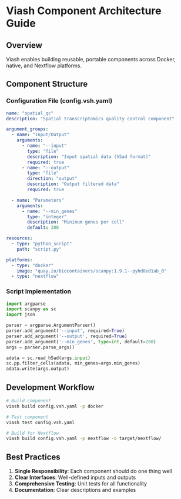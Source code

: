 # Viash Component Architecture Guide

## Overview
Viash enables building reusable, portable components across Docker, native, and Nextflow platforms.

## Component Structure

### Configuration File (config.vsh.yaml)
```yaml
name: "spatial_qc"
description: "Spatial transcriptomics quality control component"

argument_groups:
  - name: "Input/Output"
    arguments:
      - name: "--input"
        type: "file"
        description: "Input spatial data (h5ad format)"
        required: true
      - name: "--output"
        type: "file"
        direction: "output"
        description: "Output filtered data"
        required: true

  - name: "Parameters"
    arguments:
      - name: "--min_genes"
        type: "integer"
        description: "Minimum genes per cell"
        default: 200

resources:
  - type: "python_script"
    path: "script.py"

platforms:
  - type: "docker"
    image: "quay.io/biocontainers/scanpy:1.9.1--pyhd8ed1ab_0"
  - type: "nextflow"
```

### Script Implementation
```python
import argparse
import scanpy as sc
import json

parser = argparse.ArgumentParser()
parser.add_argument('--input', required=True)
parser.add_argument('--output', required=True)
parser.add_argument('--min_genes', type=int, default=200)
args = parser.parse_args()

adata = sc.read_h5ad(args.input)
sc.pp.filter_cells(adata, min_genes=args.min_genes)
adata.write(args.output)
```

## Development Workflow
```bash
# Build component
viash build config.vsh.yaml -p docker

# Test component
viash test config.vsh.yaml

# Build for Nextflow
viash build config.vsh.yaml -p nextflow -o target/nextflow/
```

## Best Practices
1. **Single Responsibility**: Each component should do one thing well
2. **Clear Interfaces**: Well-defined inputs and outputs
3. **Comprehensive Testing**: Unit tests for all functionality
4. **Documentation**: Clear descriptions and examples
